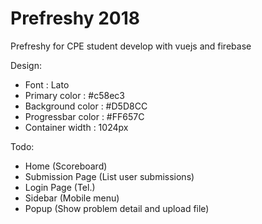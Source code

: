# Prefreshy 2018

Prefreshy for CPE student develop with vuejs and firebase

Design:

- Font : Lato
- Primary color : #c58ec3
- Background color : #D5D8CC
- Progressbar color : #FF657C
- Container width : 1024px

Todo:

- Home (Scoreboard)
- Submission Page (List user submissions)
- Login Page (Tel.)
- Sidebar (Mobile menu)
- Popup (Show problem detail and upload file)